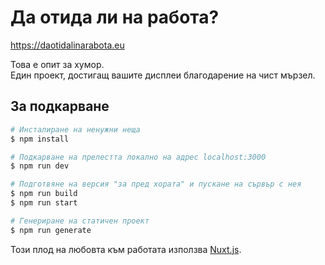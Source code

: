 # Да отида ли на работа?
https://daotidalinarabota.eu  
 
Това е опит за хумор.   
Един проект, достигащ вашите дисплеи благодарение на чист мързел.



## За подкарване

``` bash
# Инсталиране на ненужни неща
$ npm install

# Подкарване на прелестта локално на адрес localhost:3000
$ npm run dev

# Подготвяне на версия "за пред хората" и пускане на сървър с нея
$ npm run build
$ npm run start

# Генериране на статичен проект
$ npm run generate
```

Този плод на любовта към работата използва [Nuxt.js](https://nuxtjs.org).
